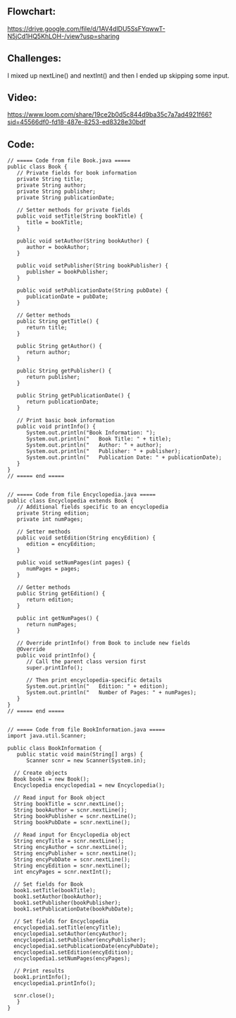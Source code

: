 ## Flowchart:
https://drive.google.com/file/d/1AV4dlDU5SsFYqwwT-N5jCd1HQ5KhLOH-/view?usp=sharing

## Challenges:
I mixed up nextLine() and nextInt() and then I ended up skipping some input.

## Video:
https://www.loom.com/share/19ce2b0d5c844d9ba35c7a7ad4921f66?sid=45566df0-fd18-487e-8253-ed8328e30bdf

## Code:
    // ===== Code from file Book.java =====
    public class Book {
       // Private fields for book information
       private String title;
       private String author;
       private String publisher;
       private String publicationDate;
    
       // Setter methods for private fields
       public void setTitle(String bookTitle) {
          title = bookTitle;
       }
    
       public void setAuthor(String bookAuthor) {
          author = bookAuthor;
       }
    
       public void setPublisher(String bookPublisher) {
          publisher = bookPublisher;
       }
    
       public void setPublicationDate(String pubDate) {
          publicationDate = pubDate;
       }
    
       // Getter methods
       public String getTitle() {
          return title;
       }
    
       public String getAuthor() {
          return author;
       }
    
       public String getPublisher() {
          return publisher;
       }
    
       public String getPublicationDate() {
          return publicationDate;
       }
    
       // Print basic book information
       public void printInfo() {
          System.out.println("Book Information: ");
          System.out.println("   Book Title: " + title);
          System.out.println("   Author: " + author);
          System.out.println("   Publisher: " + publisher);
          System.out.println("   Publication Date: " + publicationDate);
       }
    }
    // ===== end =====
    
    
    // ===== Code from file Encyclopedia.java =====
    public class Encyclopedia extends Book {
       // Additional fields specific to an encyclopedia
       private String edition;
       private int numPages;
    
       // Setter methods
       public void setEdition(String encyEdition) {
          edition = encyEdition;
       }
    
       public void setNumPages(int pages) {
          numPages = pages;
       }
    
       // Getter methods
       public String getEdition() {
          return edition;
       }
    
       public int getNumPages() {
          return numPages;
       }
    
       // Override printInfo() from Book to include new fields
       @Override
       public void printInfo() {
          // Call the parent class version first
          super.printInfo();
    
          // Then print encyclopedia-specific details
          System.out.println("   Edition: " + edition);
          System.out.println("   Number of Pages: " + numPages);
       }
    }
    // ===== end =====


    // ===== Code from file BookInformation.java =====
    import java.util.Scanner;
    
    public class BookInformation {
       public static void main(String[] args) {
          Scanner scnr = new Scanner(System.in);

      // Create objects
      Book book1 = new Book();
      Encyclopedia encyclopedia1 = new Encyclopedia();

      // Read input for Book object
      String bookTitle = scnr.nextLine();
      String bookAuthor = scnr.nextLine();
      String bookPublisher = scnr.nextLine();
      String bookPubDate = scnr.nextLine();

      // Read input for Encyclopedia object
      String encyTitle = scnr.nextLine();
      String encyAuthor = scnr.nextLine();
      String encyPublisher = scnr.nextLine();
      String encyPubDate = scnr.nextLine();
      String encyEdition = scnr.nextLine();
      int encyPages = scnr.nextInt();

      // Set fields for Book
      book1.setTitle(bookTitle);
      book1.setAuthor(bookAuthor);
      book1.setPublisher(bookPublisher);
      book1.setPublicationDate(bookPubDate);

      // Set fields for Encyclopedia
      encyclopedia1.setTitle(encyTitle);
      encyclopedia1.setAuthor(encyAuthor);
      encyclopedia1.setPublisher(encyPublisher);
      encyclopedia1.setPublicationDate(encyPubDate);
      encyclopedia1.setEdition(encyEdition);
      encyclopedia1.setNumPages(encyPages);

      // Print results
      book1.printInfo();
      encyclopedia1.printInfo();

      scnr.close();
       }
    }


